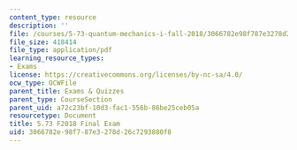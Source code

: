 ```yaml
---
content_type: resource
description: ''
file: /courses/5-73-quantum-mechanics-i-fall-2018/3066782e98f787e3278d26c7293880f8_MIT5_73F18_final_exam.pdf
file_size: 418414
file_type: application/pdf
learning_resource_types:
- Exams
license: https://creativecommons.org/licenses/by-nc-sa/4.0/
ocw_type: OCWFile
parent_title: Exams & Quizzes
parent_type: CourseSection
parent_uid: a72c23bf-10d3-fac1-556b-86be25ceb05a
resourcetype: Document
title: 5.73 F2018 Final Exam
uid: 3066782e-98f7-87e3-278d-26c7293880f8
---
```


